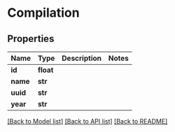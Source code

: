 # Compilation

## Properties
Name | Type | Description | Notes
------------ | ------------- | ------------- | -------------
**id** | **float** |  | 
**name** | **str** |  | 
**uuid** | **str** |  | 
**year** | **str** |  | 

[[Back to Model list]](../README.md#documentation-for-models) [[Back to API list]](../README.md#documentation-for-api-endpoints) [[Back to README]](../README.md)


